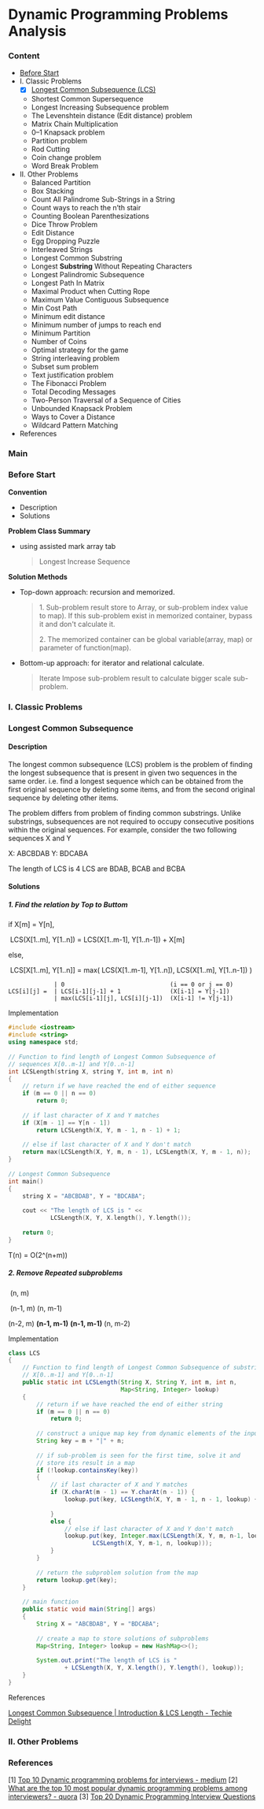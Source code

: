 # Dynamic Programming Problems Analysis

<h3 id="content">Content</h3>

- [Before Start](#first)
- I. Classic Problems
  - [x] [Longest Common Subsequence (LCS)](#lcs)
  - Shortest Common Supersequence
  - Longest Increasing Subsequence problem
  - The Levenshtein distance (Edit distance) problem
  - Matrix Chain Multiplication
  - 0–1 Knapsack problem
  - Partition problem
  - Rod Cutting
  - Coin change problem
  - Word Break Problem
- II. Other Problems
  - Balanced Partition
  - Box Stacking
  - Count All Palindrome Sub-Strings in a String
  - Count ways to reach the n’th stair
  - Counting Boolean Parenthesizations
  - Dice Throw Problem
  - Edit Distance
  - Egg Dropping Puzzle
  - Interleaved Strings
  - Longest Common Substring
  - Longest **Substring** Without Repeating Characters
  - Longest Palindromic Subsequence
  - Longest Path In Matrix
  - Maximal Product when Cutting Rope
  - Maximum Value Contiguous Subsequence
  - Min Cost Path
  - Minimum edit distance
  - Minimum number of jumps to reach end
  - Minimum Partition
  - Number of Coins
  - Optimal strategy for the game
  - String interleaving problem
  - Subset sum problem
  - Text justification problem
  - The Fibonacci Problem
  - Total Decoding Messages
  - Two-Person Traversal of a Sequence of Cities
  - Unbounded Knapsack Problem
  - Ways to Cover a Distance
  - Wildcard Pattern Matching
- References

### Main

<h3 id="first">Before Start</h3>

**Convention**

- Description
- Solutions

**Problem Class Summary**

- using assisted mark array tab

  >  Longest Increase Sequence

**Solution Methods**

- Top-down approach: recursion and memorized.

  > 1\. Sub-problem result store to Array, or sub-problem index value to map). If this sub-problem exist in memorized container, bypass it and don't calculate it.
  >
  > 2\. The memorized container can be global variable(array, map) or parameter of function(map).

- Bottom-up approach: for iterator and relational calculate. 

  > Iterate Impose sub-problem result to calculate bigger scale sub-problem.



### I. Classic Problems



<h3 id="lcs">Longest Common Subsequence</h3>

#### Description

The longest common subsequence (LCS) problem is the problem of finding the longest subsequence that is present in given two sequences in the same order. i.e. find a longest sequence which can be obtained from the first original sequence by deleting some items, and from the second original sequence by deleting other items.

The problem differs from problem of finding common substrings. Unlike substrings, subsequences are not required to occupy consecutive positions within the original sequences.
For example, consider the two following sequences X and Y

X: ABCBDAB
Y: BDCABA

The length of LCS is 4
LCS are BDAB, BCAB and BCBA

#### Solutions

##### 1\. Find the relation by Top to Buttom

if X[m] = Y[n], 

​	LCS(X[1..m], Y[1..n]) = LCS(X[1..m-1], Y[1..n-1]) + X[m]

else, 

​	LCS[X[1..m], Y[1..n]] = max( LCS(X[1..m-1], Y[1..n]), LCS(X[1..m], Y[1..n-1]) )

```
             | 0                              (i == 0 or j == 0)
LCS[i][j] =  | LCS[i-1][j-1] + 1              (X[i-1] = Y[j-1])
             | max(LCS[i-1][j], LCS[i][j-1])  (X[i-1] != Y[j-1])
```

Implementation

```cpp
#include <iostream>
#include <string>
using namespace std;
 
// Function to find length of Longest Common Subsequence of
// sequences X[0..m-1] and Y[0..n-1]
int LCSLength(string X, string Y, int m, int n)
{
    // return if we have reached the end of either sequence
    if (m == 0 || n == 0)
        return 0;
 
    // if last character of X and Y matches
    if (X[m - 1] == Y[n - 1])
        return LCSLength(X, Y, m - 1, n - 1) + 1;
 
    // else if last character of X and Y don't match
    return max(LCSLength(X, Y, m, n - 1), LCSLength(X, Y, m - 1, n));
}
 
// Longest Common Subsequence
int main()
{
    string X = "ABCBDAB", Y = "BDCABA";
 
    cout << "The length of LCS is " <<
            LCSLength(X, Y, X.length(), Y.length());
 
    return 0;
}
```

T(n) = O(2^(n+m))

##### 2\. Remove Repeated subproblems

​                              (n, m)

​         (n-1, m)                          (n, m-1)

(n-2, m)   **(n-1, m-1)**        **(n-1, m-1)**  (n, m-2)

Implementation

```java
class LCS
{
    // Function to find length of Longest Common Subsequence of substring
    // X[0..m-1] and Y[0..n-1]
    public static int LCSLength(String X, String Y, int m, int n,
                                Map<String, Integer> lookup)
    {
        // return if we have reached the end of either string
        if (m == 0 || n == 0)
            return 0;
 
        // construct a unique map key from dynamic elements of the input
        String key = m + "|" + n;
 
        // if sub-problem is seen for the first time, solve it and
        // store its result in a map
        if (!lookup.containsKey(key))
        {
            // if last character of X and Y matches
            if (X.charAt(m - 1) == Y.charAt(n - 1)) {
                lookup.put(key, LCSLength(X, Y, m - 1, n - 1, lookup) + 1);
 
            }
            else {
                // else if last character of X and Y don't match
                lookup.put(key, Integer.max(LCSLength(X, Y, m, n-1, lookup),
                        LCSLength(X, Y, m-1, n, lookup)));
            }
        }
 
        // return the subproblem solution from the map
        return lookup.get(key);
    }
 
    // main function
    public static void main(String[] args)
    {
        String X = "ABCBDAB", Y = "BDCABA";
 
        // create a map to store solutions of subproblems
        Map<String, Integer> lookup = new HashMap<>();
 
        System.out.print("The length of LCS is "
                + LCSLength(X, Y, X.length(), Y.length(), lookup));
    }
}

```



References

[Longest Common Subsequence | Introduction & LCS Length - Techie Delight](https://www.techiedelight.com/longest-common-subsequence/)



### II. Other Problems



### References

[1] [Top 10 Dynamic programming problems for interviews - medium](https://medium.com/@codingfreak/top-10-dynamic-programming-problems-5da486eeb360)
[2] [What are the top 10 most popular dynamic programming problems among interviewers? - quora](https://www.quora.com/What-are-the-top-10-most-popular-dynamic-programming-problems-among-interviewers)
[3] [Top 20 Dynamic Programming Interview Questions](https://www.geeksforgeeks.org/top-20-dynamic-programming-interview-questions/)